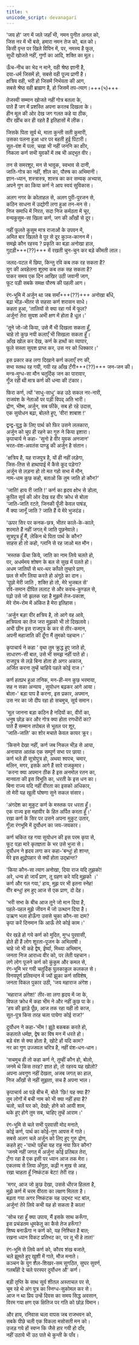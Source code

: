 ```yaml
---
title: १
unicode_script: devanagari
---  
```

'जय हो' जग में जले जहाँ भी, नमन पुनीत अनल को,  
जिस नर में भी बसे, हमारा नमन तेज को, बल को।  
किसी वृन्त पर खिले विपिन में, पर, नमस्य है फूल,  
सुधी खोजते नहीं, गुणों का आदि, शक्ति का मूल।  

ऊँच-नीच का भेद न माने, वही श्रेष्ठ ज्ञानी है,  
दया-धर्म जिसमें हो, सबसे वही पूज्य प्राणी है।  
क्षत्रिय वही, भरी हो जिसमें निर्भयता की आग,  
सबसे श्रेष्ठ वही ब्राह्मण है, हो जिसमें तप-त्याग।+++(५)+++  

तेजस्वी सम्मान खोजते नहीं गोत्र बतला के,  
पाते हैं जग में प्रशस्ति अपना करतब दिखला के।  
हीन मूल की ओर देख जग गलत कहे या ठीक,  
वीर खींच कर ही रहते हैं इतिहासों में लीक।  

जिसके पिता सूर्य थे, माता कुन्ती सती कुमारी,  
उसका पलना हुआ धार पर बहती हुई पिटारी।  
सूत-वंश में पला, चखा भी नहीं जननि का क्षीर,  
निकला कर्ण सभी युवकों में तब भी अद्‌भुत वीर।  

तन से समरशूर, मन से भावुक, स्वभाव से दानी,  
जाति-गोत्र का नहीं, शील का, पौरुष का अभिमानी।  
ज्ञान-ध्यान, शस्त्रास्त्र, शास्त्र का कर सम्यक् अभ्यास,  
अपने गुण का किया कर्ण ने आप स्वयं सुविकास।  

अलग नगर के कोलाहल से, अलग पुरी-पुरजन से,  
कठिन साधना में उद्योगी लगा हुआ तन-मन से।  
निज समाधि में निरत, सदा निज कर्मठता में चूर,  
वन्यकुसुम-सा खिला कर्ण, जग की आँखों से दूर।  

नहीं फूलते कुसुम मात्र राजाओं के उपवन में,  
अमित बार खिलते वे पुर से दूर कुञ्ज-कानन में।  
समझे कौन रहस्य ? प्रकृति का बड़ा अनोखा हाल,  
गुदड़ी+++(??)+++ में रखती चुन-चुन कर बड़े कीमती लाल।  

जलद-पटल में छिपा, किन्तु रवि कब तक रह सकता है?  
युग की अवहेलना शूरमा कब तक सह सकता है?  
पाकर समय एक दिन आखिर उठी जवानी जाग,  
फूट पड़ी सबके समक्ष पौरुष की पहली आग।  

रंग-भूमि में अर्जुन था जब समाँ+++(??)+++ अनोखा बाँधे,  
बढ़ा भीड़-भीतर से सहसा कर्ण शरासन साधे।  
कहता हुआ, 'तालियों से क्या रहा गर्व में फूल?  
अर्जुन! तेरा सुयश अभी क्षण में होता है धूल।'  

'तूने जो-जो किया, उसे मैं भी दिखला सकता हूँ,  
चाहे तो कुछ नयी कलाएँ भी सिखला सकता हूँ।  
आँख खोल कर देख, कर्ण के हाथों का व्यापार,  
फूले सस्ता सुयश प्राप्त कर, उस नर को धिक्कार।'  

इस प्रकार कह लगा दिखाने कर्ण कलाएँ रण की,  
सभा स्तब्ध रह गयी, गयी रह आँख टँगी+++(??)+++ जन-जन की।  
मन्त्र-मुग्ध-सा मौन चतुर्दिक् जन का पारावार,  
गूँज रही थी मात्र कर्ण की धन्वा की टंकार।  

फिरा कर्ण, त्यों 'साधु-साधु' कह उठे सकल नर-नारी,  
राजवंश के नेताओं पर पड़ी विपद् अति भारी।  
द्रोण, भीष्म, अर्जुन, सब फीके, सब हो रहे उदास,  
एक सुयोधन बढ़ा, बोलते हुए, 'वीर! शाबाश !'  

द्वन्द्व-युद्ध के लिए पार्थ को फिर उसने ललकारा,  
अर्जुन को चुप ही रहने का गुरु ने किया इशारा।  
कृपाचार्य ने कहा- 'सुनो हे वीर युवक अनजान'  
भरत-वंश-अवतंस पाण्डु की अर्जुन है संतान।  

'क्षत्रिय है, यह राजपुत्र है, यों ही नहीं लड़ेगा,  
जिस-तिस से हाथापाई में कैसे कूद पड़ेगा?  
अर्जुन से लड़ना हो तो मत गहो सभा में मौन,  
नाम-धाम कुछ कहो, बताओ कि तुम जाति हो कौन?'  

'जाति! हाय री जाति !' कर्ण का हृदय क्षोभ से डोला,  
कुपित सूर्य की ओर देख वह वीर क्रोध से बोला  
'जाति-जाति रटते, जिनकी पूँजी केवल पाषंड,  
मैं क्या जानूँ जाति ? जाति हैं ये मेरे भुजदंड।  

'ऊपर सिर पर कनक-छत्र, भीतर काले-के-काले,  
शरमाते हैं नहीं जगत् में जाति पूछनेवाले।  
सूत्रपुत्र हूँ मैं, लेकिन थे पिता पार्थ के कौन?  
साहस हो तो कहो, ग्लानि से रह जाओ मत मौन।  

'मस्तक ऊँचा किये, जाति का नाम लिये चलते हो,  
पर, अधर्ममय शोषण के बल से सुख में पलते हो।  
अधम जातियों से थर-थर काँपते तुम्हारे प्राण,  
छल से माँग लिया करते हो अंगूठे का दान।  
'पूछो मेरी जाति , शक्ति हो तो, मेरे भुजबल से'  
रवि-समान दीपित ललाट से और कवच-कुण्डल से,  
पढ़ो उसे जो झलक रहा है मुझमें तेज-प़काश,  
मेरे रोम-रोम में अंकित है मेरा इतिहास।  

'अर्जुन बङ़ा वीर क्षत्रिय है, तो आगे वह आवे,  
क्षत्रियत्व का तेज जरा मुझको भी तो दिखलावे।  
अभी छीन इस राजपुत्र के कर से तीर-कमान,  
अपनी महाजाति की दूँगा मैं तुमको पहचान।'  

कृपाचार्य ने कहा ' वृथा तुम क्रुद्ध हुए जाते हो,  
साधारण-सी बात, उसे भी समझ नहीं पाते हो।  
राजपुत्र से लड़े बिना होता हो अगर अकाज,  
अर्जित करना तुम्हें चाहिये पहले कोई राज।'  

कर्ण हतप्रभ हुआ तनिक, मन-ही-मन कुछ भरमाया,  
सह न सका अन्याय , सुयोधन बढ़कर आगे आया।  
बोला-' बड़ा पाप है करना, इस प्रकार, अपमान,  
उस नर का जो दीप रहा हो सचमुच, सूर्य समान।  

'मूल जानना बड़ा कठिन है नदियों का, वीरों का,  
धनुष छोड़ कर और गोत्र क्या होता रणधीरों का?  
पाते हैं सम्मान तपोबल से भूतल पर शूर,  
'जाति-जाति' का शोर मचाते केवल कायर क्रूर।  

'किसने देखा नहीं, कर्ण जब निकल भीड़ से आया,  
अनायास आतंक एक सम्पूर्ण सभा पर छाया।  
कर्ण भले ही सूत्रोपुत्र हो, अथवा श्वपच, चमार,  
मलिन, मगर, इसके आगे हैं सारे राजकुमार।  
'करना क्या अपमान ठीक है इस अनमोल रतन का,  
मानवता की इस विभूति का, धरती के इस धन का।  
बिना राज्य यदि नहीं वीरता का इसको अधिकार,  
तो मेरी यह खुली घोषणा सुने सकल संसार।  

'अंगदेश का मुकुट कर्ण के मस्तक पर धरता हूँ।  
एक राज्य इस महावीर के हित अर्पित करता हूँ।'  
रखा कर्ण के सिर पर उसने अपना मुकुट उतार,  
गूँजा रंगभूमि में दुर्योधन का जय-जयकार।  

कर्ण चकित रह गया सुयोधन की इस परम कृपा से,  
फूट पड़ा मारे कृतज्ञता के भर उसे भुजा से।  
दुर्योधन ने हृदय लगा कर कहा-'बन्धु! हो शान्त,  
मेरे इस क्षुद्रोपहार से क्यों होता उद्‌भ्रान्त?  

'किया कौन-सा त्याग अनोखा, दिया राज यदि तुझको!  
अरे, धन्य हो जायँ प्राण, तू ग्रहण करे यदि मुझको ।'  
कर्ण और गल गया,' हाय, मुझ पर भी इतना स्नेह!  
वीर बन्धु! हम हुए आज से एक प्राण, दो देह।  

'भरी सभा के बीच आज तूने जो मान दिया है,  
पहले-पहल मुझे जीवन में जो उत्थान दिया है।  
उऋण भला होऊँगा उससे चुका कौन-सा दाम?  
कृपा करें दिनमान कि आऊँ तेरे कोई काम।'  

घेर खड़े हो गये कर्ण को मुदित, मुग्ध पुरवासी,  
होते ही हैं लोग शूरता-पूजन के अभिलाषी।  
चाहे जो भी कहे द्वेष, ईर्ष्या, मिथ्या अभिमान,  
जनता निज आराध्य वीर को, पर लेती पहचान।  
लगे लोग पूजने कर्ण को कुंकुम और कमल से,  
रंग-भूमि भर गयी चतुर्दिक् पुलकाकुल कलकल से।  
विनयपूर्ण प्रतिवन्दन में ज्यों झुका कर्ण सविशेष,  
जनता विकल पुकार उठी, 'जय महाराज अंगेश।  

'महाराज अंगेश!' तीर-सा लगा हृदय में जा के,  
विफल क्रोध में कहा भीम ने और नहीं कुछ पा के।  
'हय की झाड़े पूँछ, आज तक रहा यही तो काज,  
सूत-पुत्र किस तरह चला पायेगा कोई राज?'  

दुर्योधन ने कहा-'भीम ! झूठे बकबक करते हो,  
कहलाते धर्मज्ञ, द्वेष का विष मन में धरते हो।  
बड़े वंश से क्या होता है, खोटे हों यदि काम?  
नर का गुण उज्जवल चरित्र है, नहीं वंश-धन-धान।  

'सचमुच ही तो कहा कर्ण ने, तुम्हीं कौन हो, बोलो,  
जनमे थे किस तरह? ज्ञात हो, तो रहस्य यह खोलो?  
अपना अवगुण नहीं देखता, अजब जगत् का हाल,  
निज आँखों से नहीं सुझता, सच है अपना भाल।  

कृपाचार्य आ पड़े बीच में, बोले 'छिः! यह क्या है?  
तुम लोगों में बची नाम को भी क्या नहीं हया है?  
चलो, चलें घर को, देखो; होने को आयी शाम,  
थके हुए होगे तुम सब, चाहिए तुम्हें आराम।'  

रंग-भूमि से चले सभी पुरवासी मोद मनाते,  
कोई कर्ण, पार्थ का कोई-गुण आपस में गाते।  
सबसे अलग चले अर्जुन को लिए हुए गुरु द्रोण,  
कहते हुए -'पार्थ! पहुँचा यह राहु नया फिर कौन?  
'जनमे नहीं जगत् में अर्जुन! कोई प्रतिबल तेरा,  
टँगा रहा है एक इसी पर ध्यान आज तक मेरा।  
एकलव्य से लिया अँगूठा, कढ़ी न मुख से आह,  
रखा चाहता हूँ निष्कंटक बेटा! तेरी राह।  

'मगर, आज जो कुछ देखा, उससे धीरज हिलता है,  
मुझे कर्ण में चरम वीरता का लक्षण मिलता है।  
बढ़ता गया अगर निष्कंटक यह उद्‌भट भट बांल,  
अर्जुन! तेरे लिये कभी यह हो सकता है काल!  

'सोच रहा हूँ क्या उपाय, मैं इसके साथ करूँगा,  
इस प्रचंडतम धूमकेतु का कैसे तेज हरूँगा?  
शिष्य बनाऊँगा न कर्ण को, यह निश्चित है बात;  
रखना ध्यान विकट प्रतिभट का, पर तू भी हे तात!'  

रंग-भूमि से लिये कर्ण को, कौरव शंख बजाते,  
चले झूमते हुए खुशी में गाते, मौज मनाते।  
कञ्चन के युग शैल-शिखर-सम सुगठित, सुघर सुवर्ण,  
गलबाँही दे चले परस्पर दुर्योधन औ' कर्ण।  

बड़ी तृप्ति के साथ सूर्य शीतल अस्ताचल पर से,  
चूम रहे थे अंग पुत्र का स्निग्ध-सुकोमल कर से।  
आज न था प्रिय उन्हें दिवस का समय सिद्ध अवसान,  
विरम गया क्षण एक क्षितिज पर गति को छोड़ विमान।  

और हाय, रनिवास चला वापस जब राजभवन को,  
सबके पीछे चली एक विकला मसोसती मन को।  
उजड़ गये हों स्वप्न कि जैसे हार गयी हो दाँव,  
नहीं उठाये भी उठ पाते थे कुन्ती के पाँव।